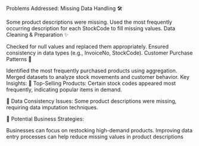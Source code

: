 Problems Addressed:
Missing Data Handling 🛠️

Some product descriptions were missing.
Used the most frequently occurring description for each StockCode to fill missing values.
Data Cleaning & Preparation ✨

Checked for null values and replaced them appropriately.
Ensured consistency in data types (e.g., InvoiceNo, StockCode).
Customer Purchase Patterns 🛒

Identified the most frequently purchased products using aggregation.
Merged datasets to analyze stock movements and customer behavior.
Key Insights:
📌 Top-Selling Products: Certain stock codes appeared most frequently, indicating popular items in demand.

📌 Data Consistency Issues: Some product descriptions were missing, requiring data imputation techniques.

📌 Potential Business Strategies:

Businesses can focus on restocking high-demand products.
Improving data entry processes can help reduce missing values in product descriptions
